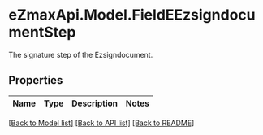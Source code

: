 # eZmaxApi.Model.FieldEEzsigndocumentStep
The signature step of the Ezsigndocument.

## Properties

Name | Type | Description | Notes
------------ | ------------- | ------------- | -------------

[[Back to Model list]](../README.md#documentation-for-models) [[Back to API list]](../README.md#documentation-for-api-endpoints) [[Back to README]](../README.md)

